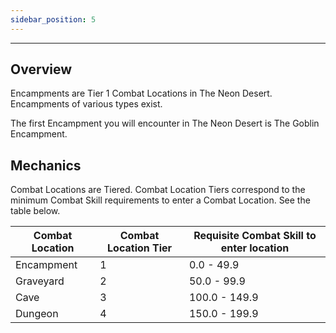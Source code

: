 ```yaml
---
sidebar_position: 5
---
```


***
## Overview

Encampments are Tier 1 Combat Locations in The Neon Desert. Encampments of various types exist.

The first Encampment you will encounter in The Neon Desert is The Goblin Encampment.

## Mechanics

Combat Locations are Tiered. Combat Location Tiers correspond to the minimum Combat Skill requirements to enter a Combat Location. See the table below.

| Combat Location 	| Combat Location Tier 	| Requisite Combat Skill to enter location 	|
|-----------------	|----------------------	|------------------------------------------	|
| Encampment      	| 1                    	| 0.0 - 49.9                               	|
| Graveyard       	| 2                    	| 50.0 - 99.9                              	|
| Cave            	| 3                    	| 100.0 - 149.9                            	|
| Dungeon         	| 4                    	| 150.0 - 199.9                            	|